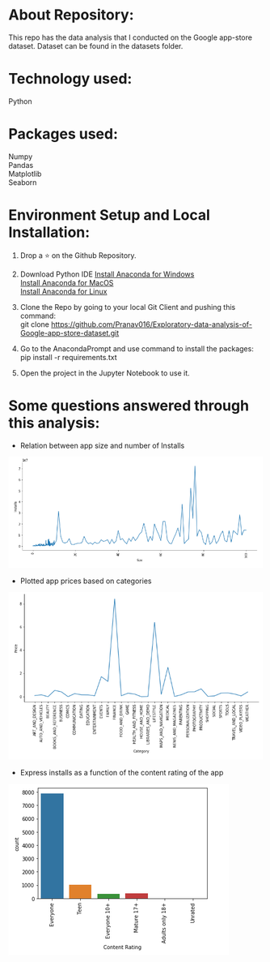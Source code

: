 # About Repository:
This repo has the data analysis that I conducted on the Google app-store dataset. Dataset can be found in the datasets folder.

# Technology used:
Python

# Packages used:
Numpy <br/>
Pandas <br/>
Matplotlib <br/>
Seaborn <br/>

# Environment Setup and Local Installation:
1. Drop a :star: on the Github Repository.

1. Download Python IDE
	[Install Anaconda for Windows](https://docs.anaconda.com/anaconda/install/windows/) <br/>
	[Install Anaconda for MacOS](https://docs.anaconda.com/anaconda/install/mac-os/) <br/>
	[Install Anaconda for Linux](https://docs.anaconda.com/anaconda/install/linux/) <br/>

1. Clone the Repo by going to your local Git Client and pushing this command: <br/>
	git clone https://github.com/Pranav016/Exploratory-data-analysis-of-Google-app-store-dataset.git

1. Go to the AnacondaPrompt and use command to install the packages: <br/>
	pip install -r requirements.txt

1. Open the project in the Jupyter Notebook to use it.

# Some questions answered through this analysis:

* Relation between app size and number of Installs

![Plot1](/plots/plot1.png)

* Plotted app prices based on categories

![Plot2](/plots/plot2.png)

* Express installs as a function of the content rating of the app

![Plot3](/plots/plot3.png)